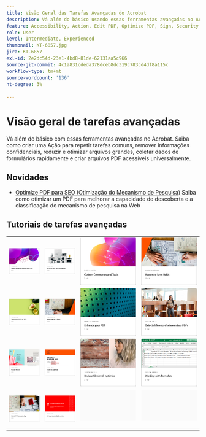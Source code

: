 ```yaml
---
title: Visão Geral das Tarefas Avançadas do Acrobat
description: Vá além do básico usando essas ferramentas avançadas no Acrobat
feature: Accessibility, Action, Edit PDF, Optimize PDF, Sign, Security
role: User
level: Intermediate, Experienced
thumbnail: KT-6857.jpg
jira: KT-6857
exl-id: 2e2dc54d-23e1-4bd8-81de-62131aa5c966
source-git-commit: 4c1a831cdeda378dceb8dc319c783cd4df8a115c
workflow-type: tm+mt
source-wordcount: '136'
ht-degree: 3%

---
```


# Visão geral de tarefas avançadas

Vá além do básico com essas ferramentas avançadas no Acrobat. Saiba como criar uma Ação para repetir tarefas comuns, remover informações confidenciais, reduzir e otimizar arquivos grandes, coletar dados de formulários rapidamente e criar arquivos PDF acessíveis universalmente.

## Novidades

* [Optimize PDF para SEO (Otimização do Mecanismo de Pesquisa)](optimizeseo.md)
Saiba como otimizar um PDF para melhorar a capacidade de descoberta e a classificação do mecanismo de pesquisa na Web

## Tutoriais de tarefas avançadas

<table style="table-layout:fixed">
<tr>
  <td>
    <a href="bookmarks.md">
      <img alt="Adição de marcadores e hiperlinks" src="../assets/bookmarks.png" />
    </a>
  </td>
  <td>
    <a href="optimizescan.md">
      <img alt="Otimizar documentos digitalizados" src="../assets/optimize.png" />
    </a>
  </td>
  <td>
    <a href="custom.md">
      <img alt="Comandos e ferramentas personalizados" src="../assets/custom-commands.png" />
    </a>
  </td>
  <td>
    <a href="advancedforms.md">
      <img alt="Campos de formulário avançados" src="../assets/advanced-forms.png" />
    </a>
  </td>
</tr>
<tr>
 <td>
    <a href="optimizeseo.md">
      <img alt="Optimize PDF para SEO (Search Engine Otimization)" src="../assets/seo.png" />
    </a>
  </td>
  <td>
    <a href="workforms.md">
      <img alt="Trabalhar com campos de formulário" src="../assets/work-forms.png" />
    </a>
  </td>
  <td>
    <a href="enhance.md">
      <img alt="Aprimore seu PDF" src="../assets/enhance.png" />
    </a>
  </td>
 <td>
    <a href="compare.md">
      <img alt="Detectar diferenças entre dois PDF" src="../assets/compare.png" />
    </a>
  </td>
</tr>
<tr>
  <td>
    <a href="action.md">
      <img alt="Action Wizard" src="../assets/action-wizard.png" />
    </a>
  </td>
  <td>
    <a href="redact.md">
      <img alt="Redigir e limpar" src="../assets/redact.png" />
    </a>
  </td>
 <td>
    <a href="reduce.md">
      <img alt="Reduza o tamanho do arquivo e otimize" src="../assets/reduce.png" />
    </a>
  </td>
  <td>
    <a href="formdata.md">
      <img alt="Action Wizard" src="../assets/form-data.png" />
    </a>
  </td>
</tr>
<tr>
 <td>
    <a href="accessibility.md">
      <img alt="Verificar acessibilidade do PDF" src="../assets/accessibility.png" />
    </a>
  </td>
 <td>
    <a href="accessibility-series.md">
      <img alt="Preparando Arquivos PDF Acessíveis" src="../assets/accessibility-series.png" />
    </a>
  </td>
  <td>
   <img alt="Espaçador" src="../assets/Grayspacer.png" />
    <div>
    <br>
  </td> 
  <td>
   <img alt="Espaçador" src="../assets/Grayspacer.png" />
    <div>
    <br>
  </td>  
</tr>
</table>
